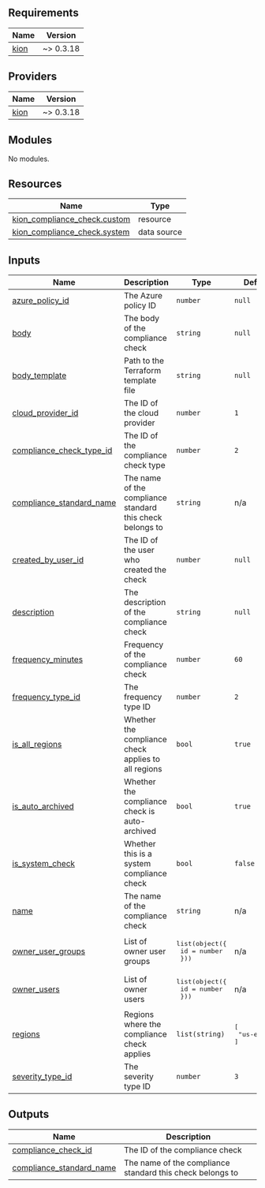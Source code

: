 <!-- BEGIN_TF_DOCS -->
## Requirements

| Name | Version |
|------|---------|
| <a name="requirement_kion"></a> [kion](#requirement\_kion) | ~> 0.3.18 |

## Providers

| Name | Version |
|------|---------|
| <a name="provider_kion"></a> [kion](#provider\_kion) | ~> 0.3.18 |

## Modules

No modules.

## Resources

| Name | Type |
|------|------|
| [kion_compliance_check.custom](https://registry.terraform.io/providers/kionsoftware/kion/latest/docs/resources/compliance_check) | resource |
| [kion_compliance_check.system](https://registry.terraform.io/providers/kionsoftware/kion/latest/docs/data-sources/compliance_check) | data source |

## Inputs

| Name | Description | Type | Default | Required |
|------|-------------|------|---------|:--------:|
| <a name="input_azure_policy_id"></a> [azure\_policy\_id](#input\_azure\_policy\_id) | The Azure policy ID | `number` | `null` | no |
| <a name="input_body"></a> [body](#input\_body) | The body of the compliance check | `string` | `null` | no |
| <a name="input_body_template"></a> [body\_template](#input\_body\_template) | Path to the Terraform template file | `string` | `null` | no |
| <a name="input_cloud_provider_id"></a> [cloud\_provider\_id](#input\_cloud\_provider\_id) | The ID of the cloud provider | `number` | `1` | no |
| <a name="input_compliance_check_type_id"></a> [compliance\_check\_type\_id](#input\_compliance\_check\_type\_id) | The ID of the compliance check type | `number` | `2` | no |
| <a name="input_compliance_standard_name"></a> [compliance\_standard\_name](#input\_compliance\_standard\_name) | The name of the compliance standard this check belongs to | `string` | n/a | yes |
| <a name="input_created_by_user_id"></a> [created\_by\_user\_id](#input\_created\_by\_user\_id) | The ID of the user who created the check | `number` | `null` | no |
| <a name="input_description"></a> [description](#input\_description) | The description of the compliance check | `string` | `null` | no |
| <a name="input_frequency_minutes"></a> [frequency\_minutes](#input\_frequency\_minutes) | Frequency of the compliance check | `number` | `60` | no |
| <a name="input_frequency_type_id"></a> [frequency\_type\_id](#input\_frequency\_type\_id) | The frequency type ID | `number` | `2` | no |
| <a name="input_is_all_regions"></a> [is\_all\_regions](#input\_is\_all\_regions) | Whether the compliance check applies to all regions | `bool` | `true` | no |
| <a name="input_is_auto_archived"></a> [is\_auto\_archived](#input\_is\_auto\_archived) | Whether the compliance check is auto-archived | `bool` | `true` | no |
| <a name="input_is_system_check"></a> [is\_system\_check](#input\_is\_system\_check) | Whether this is a system compliance check | `bool` | `false` | no |
| <a name="input_name"></a> [name](#input\_name) | The name of the compliance check | `string` | n/a | yes |
| <a name="input_owner_user_groups"></a> [owner\_user\_groups](#input\_owner\_user\_groups) | List of owner user groups | <pre>list(object({<br>    id = number<br>  }))</pre> | n/a | yes |
| <a name="input_owner_users"></a> [owner\_users](#input\_owner\_users) | List of owner users | <pre>list(object({<br>    id = number<br>  }))</pre> | n/a | yes |
| <a name="input_regions"></a> [regions](#input\_regions) | Regions where the compliance check applies | `list(string)` | <pre>[<br>  "us-east-1"<br>]</pre> | no |
| <a name="input_severity_type_id"></a> [severity\_type\_id](#input\_severity\_type\_id) | The severity type ID | `number` | `3` | no |

## Outputs

| Name | Description |
|------|-------------|
| <a name="output_compliance_check_id"></a> [compliance\_check\_id](#output\_compliance\_check\_id) | The ID of the compliance check |
| <a name="output_compliance_standard_name"></a> [compliance\_standard\_name](#output\_compliance\_standard\_name) | The name of the compliance standard this check belongs to |
<!-- END_TF_DOCS -->